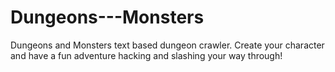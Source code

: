 # Dungeons---Monsters
Dungeons and Monsters text based dungeon crawler. Create your character and have a fun adventure hacking and slashing your way through!
